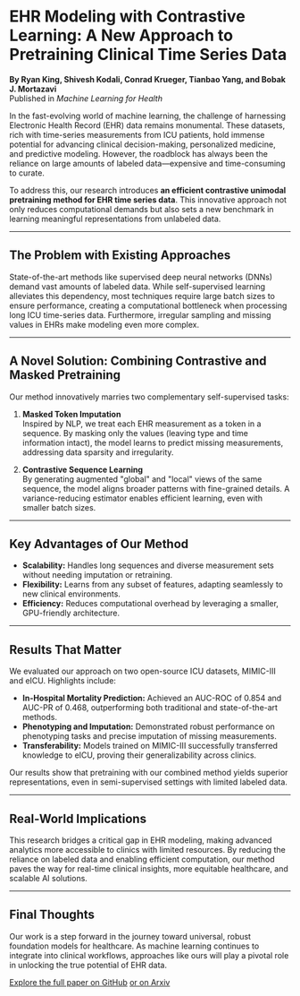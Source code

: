 # EHR Modeling with Contrastive Learning: A New Approach to Pretraining Clinical Time Series Data

**By Ryan King, Shivesh Kodali, Conrad Krueger, Tianbao Yang, and Bobak J. Mortazavi**  
Published in *Machine Learning for Health*

In the fast-evolving world of machine learning, the challenge of harnessing Electronic Health Record (EHR) data remains monumental. These datasets, rich with time-series measurements from ICU patients, hold immense potential for advancing clinical decision-making, personalized medicine, and predictive modeling. However, the roadblock has always been the reliance on large amounts of labeled data—expensive and time-consuming to curate.

To address this, our research introduces **an efficient contrastive unimodal pretraining method for EHR time series data**. This innovative approach not only reduces computational demands but also sets a new benchmark in learning meaningful representations from unlabeled data.

---

## The Problem with Existing Approaches

State-of-the-art methods like supervised deep neural networks (DNNs) demand vast amounts of labeled data. While self-supervised learning alleviates this dependency, most techniques require large batch sizes to ensure performance, creating a computational bottleneck when processing long ICU time-series data. Furthermore, irregular sampling and missing values in EHRs make modeling even more complex.

---

## A Novel Solution: Combining Contrastive and Masked Pretraining

Our method innovatively marries two complementary self-supervised tasks:  

1. **Masked Token Imputation**  
   Inspired by NLP, we treat each EHR measurement as a token in a sequence. By masking only the values (leaving type and time information intact), the model learns to predict missing measurements, addressing data sparsity and irregularity.

2. **Contrastive Sequence Learning**  
   By generating augmented "global" and "local" views of the same sequence, the model aligns broader patterns with fine-grained details. A variance-reducing estimator enables efficient learning, even with smaller batch sizes.

---

## Key Advantages of Our Method

- **Scalability:** Handles long sequences and diverse measurement sets without needing imputation or retraining.  
- **Flexibility:** Learns from any subset of features, adapting seamlessly to new clinical environments.  
- **Efficiency:** Reduces computational overhead by leveraging a smaller, GPU-friendly architecture.  

---

## Results That Matter

We evaluated our approach on two open-source ICU datasets, MIMIC-III and eICU. Highlights include:  

- **In-Hospital Mortality Prediction:** Achieved an AUC-ROC of 0.854 and AUC-PR of 0.468, outperforming both traditional and state-of-the-art methods.  
- **Phenotyping and Imputation:** Demonstrated robust performance on phenotyping tasks and precise imputation of missing measurements.  
- **Transferability:** Models trained on MIMIC-III successfully transferred knowledge to eICU, proving their generalizability across clinics.  

Our results show that pretraining with our combined method yields superior representations, even in semi-supervised settings with limited labeled data.

---

## Real-World Implications

This research bridges a critical gap in EHR modeling, making advanced analytics more accessible to clinics with limited resources. By reducing the reliance on labeled data and enabling efficient computation, our method paves the way for real-time clinical insights, more equitable healthcare, and scalable AI solutions.

---

## Final Thoughts

Our work is a step forward in the journey toward universal, robust foundation models for healthcare. As machine learning continues to integrate into clinical workflows, approaches like ours will play a pivotal role in unlocking the true potential of EHR data.

[Explore the full paper on GitHub](https://github.com/shiveshchowdary/EHR-ContrastiveLearning)
[or on Arxiv](https://arxiv.org/abs/2410.09199)
